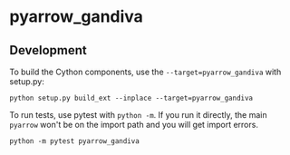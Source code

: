 <!---
  Licensed to the Apache Software Foundation (ASF) under one
  or more contributor license agreements.  See the NOTICE file
  distributed with this work for additional information
  regarding copyright ownership.  The ASF licenses this file
  to you under the Apache License, Version 2.0 (the
  "License"); you may not use this file except in compliance
  with the License.  You may obtain a copy of the License at

    http://www.apache.org/licenses/LICENSE-2.0

  Unless required by applicable law or agreed to in writing,
  software distributed under the License is distributed on an
  "AS IS" BASIS, WITHOUT WARRANTIES OR CONDITIONS OF ANY
  KIND, either express or implied.  See the License for the
  specific language governing permissions and limitations
  under the License.
-->

# pyarrow_gandiva



## Development

To build the Cython components, use the `--target=pyarrow_gandiva` with
setup.py:

```shell
python setup.py build_ext --inplace --target=pyarrow_gandiva
```

To run tests, use pytest with `python -m`. If you run it directly, the main
`pyarrow` won't be on the import path and you will get import errors.

```shell
python -m pytest pyarrow_gandiva
```
